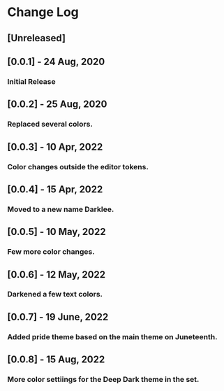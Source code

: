 # Change Log

## [Unreleased]

## [0.0.1] - 24 Aug, 2020
### Initial Release

## [0.0.2] - 25 Aug, 2020
### Replaced several colors.

## [0.0.3] - 10 Apr, 2022
### Color changes outside the editor tokens.

## [0.0.4] - 15 Apr, 2022
### Moved to a new name Darklee.

## [0.0.5] - 10 May, 2022
### Few more color changes.

## [0.0.6] - 12 May, 2022
### Darkened a few text colors.

## [0.0.7] - 19 June, 2022
### Added pride theme based on the main theme on Juneteenth. 

## [0.0.8] - 15 Aug, 2022
### More color settiings for the Deep Dark theme in the set. 
